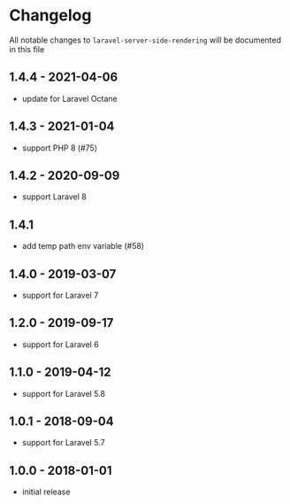 # Changelog

All notable changes to `laravel-server-side-rendering` will be documented in this file

## 1.4.4 - 2021-04-06

- update for Laravel Octane

## 1.4.3 - 2021-01-04

- support PHP 8 (#75)

## 1.4.2 - 2020-09-09

- support Laravel 8

## 1.4.1

- add temp path env variable (#58)

## 1.4.0 - 2019-03-07

- support for Laravel 7

## 1.2.0 - 2019-09-17

- support for Laravel 6

## 1.1.0 - 2019-04-12

- support for Laravel 5.8

## 1.0.1 - 2018-09-04

- support for Laravel 5.7

## 1.0.0 - 2018-01-01

- initial release
